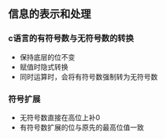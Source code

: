 
## 信息的表示和处理
### c语言的有符号数与无符号数的转换
- 保持底层的位不变
- 赋值时隐式转换
- 同时运算时，会将有符号数强制转为无符号数

### 符号扩展
- 无符号数直接在高位上补0
- 有符号数扩展的位与原先的最高位值一致